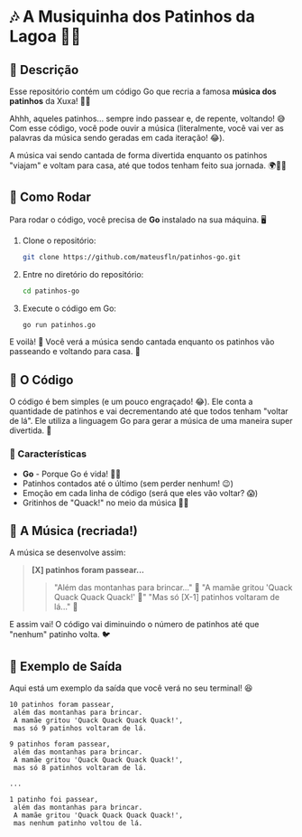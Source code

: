 # 🎶 A Musiquinha dos Patinhos da Lagoa 🦆🎵

## 🦆 Descrição

Esse repositório contém um código Go que recria a famosa **música dos patinhos** da Xuxa! 🌊✨

Ahhh, aqueles patinhos... sempre indo passear e, de repente, voltando! 😅 Com esse código, você pode ouvir a música (literalmente, você vai ver as palavras da música sendo geradas em cada iteração! 😂).

A música vai sendo cantada de forma divertida enquanto os patinhos "viajam" e voltam para casa, até que todos tenham feito sua jornada. 🌍🚶‍♂️

## 🚀 Como Rodar

Para rodar o código, você precisa de **Go** instalado na sua máquina. 🖥️

1. Clone o repositório:
    ```bash
    git clone https://github.com/mateusfln/patinhos-go.git
    ```
2. Entre no diretório do repositório:
    ```bash
    cd patinhos-go
    ```
3. Execute o código em Go:
    ```bash
    go run patinhos.go
    ```

E voilà! 🎉 Você verá a música sendo cantada enquanto os patinhos vão passeando e voltando para casa. 🦆

## 📝 O Código

O código é bem simples (e um pouco engraçado! 😂). Ele conta a quantidade de patinhos e vai decrementando até que todos tenham "voltar de lá". Ele utiliza a linguagem Go para gerar a música de uma maneira super divertida. 🎤

### 🌟 Características
- **Go** - Porque Go é vida! 🧑‍💻
- Patinhos contados até o último (sem perder nenhum! 😉)
- Emoção em cada linha de código (será que eles vão voltar? 😱)
- Gritinhos de "Quack!" no meio da música 🦆🎶

## 🦆 A Música (recriada!)

A música se desenvolve assim:

> **[X] patinhos foram passear...**
> > "Além das montanhas para brincar..." 🌄
> > "A mamãe gritou 'Quack Quack Quack Quack!' 🦆"
> > "Mas só [X-1] patinhos voltaram de lá..." 💫

E assim vai! O código vai diminuindo o número de patinhos até que "nenhum" patinho volta. 🐦

## 📜 Exemplo de Saída

Aqui está um exemplo da saída que você verá no seu terminal! 😆

```text
10 patinhos foram passear,
 além das montanhas para brincar.
 A mamãe gritou 'Quack Quack Quack Quack!',
 mas só 9 patinhos voltaram de lá.

9 patinhos foram passear,
 além das montanhas para brincar.
 A mamãe gritou 'Quack Quack Quack Quack!',
 mas só 8 patinhos voltaram de lá.

...

1 patinho foi passear,
 além das montanhas para brincar.
 A mamãe gritou 'Quack Quack Quack Quack!',
 mas nenhum patinho voltou de lá.
```
